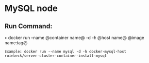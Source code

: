 # MySQL node
## Run Command:
•	docker run –name @container name@ -d -h @host name@ @image name:tag@

	Example: docker run --name mysql -d -h docker-mysql-host roiebeck/server-cluster-container-install-mysql
